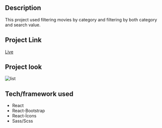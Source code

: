 ## Description 
This project used filtering movies by category and filtering by both category and search value.

## Project Link

[Live](https://movies-list-zlh.vercel.app/)

## Project look

![list](./list.gif)


## Tech/framework used
* React
* React-Bootstrap
* React-İcons
* Sass/Scss
